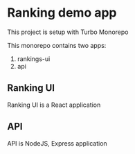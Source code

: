 # Ranking demo app
This project is setup with Turbo Monorepo

This monorepo contains two apps: 
1. rankings-ui
2. api

## Ranking UI
Ranking UI is a React application

## API
API is NodeJS, Express application